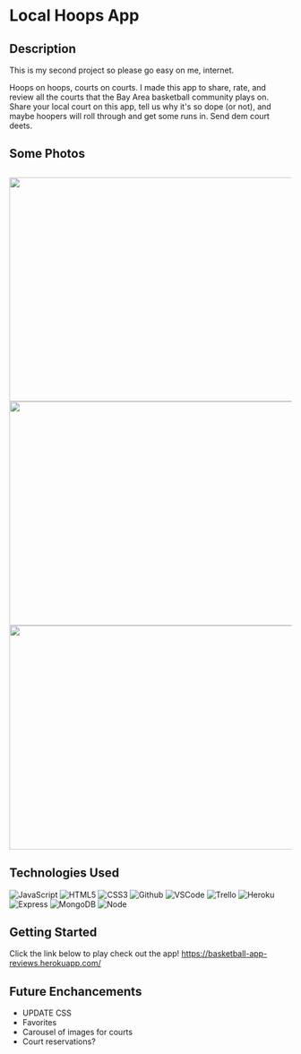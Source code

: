 # Local Hoops App
 
## Description

This is my second project so please go easy on me, internet.


Hoops on hoops, courts on courts. I made this app to share, rate, and review all the courts that the Bay Area basketball community plays on. Share your local court on this app, tell us why it's so dope (or  not), and maybe hoopers will roll through and get some runs in. Send dem court deets. 
## Some Photos
##
<div id="header" align="center">

  <img src="https://i.imgur.com/TXbU44U.png" width="800" height="400">
</div>

<div id="header" align="center">

  <img src="https://i.imgur.com/gTftYqw.png" width="800" height="400">
</div>

<div id="header" align="center">

  <img src="https://i.imgur.com/TWraODt.png" width="800" height="400">
</div>


## Technologies Used

![JavaScript](https://img.shields.io/badge/-JavaScript-05122A?style=flat&logo=javascript)
![HTML5](https://img.shields.io/badge/-HTML5-05122A?style=flat&logo=html5)
![CSS3](https://img.shields.io/badge/-CSS-05122A?style=flat&logo=css3)
![Github](https://img.shields.io/badge/-GitHub-05122A?style=flat&logo=github)
![VSCode](https://img.shields.io/badge/-VS_Code-05122A?style=flat&logo=visualstudio)
![Trello](https://img.shields.io/badge/-Trello-05122A?style=flat&logo=trello)
![Heroku](https://img.shields.io/badge/-Heroku-05122A?style=flat&logo=heroku)
![Express](https://img.shields.io/badge/-Express-05122A?style=flat&logo=express)
![MongoDB](https://img.shields.io/badge/-MongoDB-05122A?style=flat&logo=mongodb)
![Node](https://img.shields.io/badge/-Node.js-05122A?style=flat&logo=node.js)

## Getting Started 
Click the link below to play check out the app! https://basketball-app-reviews.herokuapp.com/

## Future Enchancements
- UPDATE CSS
- Favorites
- Carousel of images for courts
- Court reservations?